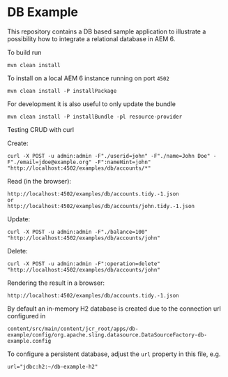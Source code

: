 # DB Example

This repository contains a DB based sample application to illustrate
a possibility how to integrate a relational database in AEM 6.

To build run

    mvn clean install

To install on a local AEM 6 instance running on port `4502`

    mvn clean install -P installPackage

For development it is also useful to only update the bundle

    mvn clean install -P installBundle -pl resource-provider

Testing CRUD with curl

Create:

    curl -X POST -u admin:admin -F"./userid=john" -F"./name=John Doe" -F"./email=jdoe@example.org" -F":nameHint=john" "http://localhost:4502/examples/db/accounts/*"

Read (in the browser):

    http://localhost:4502/examples/db/accounts.tidy.-1.json
    or
    http://localhost:4502/examples/db/accounts/john.tidy.-1.json

Update:

    curl -X POST -u admin:admin -F"./balance=100" "http://localhost:4502/examples/db/accounts/john"

Delete:

    curl -X POST -u admin:admin -F":operation=delete" "http://localhost:4502/examples/db/accounts/john"

Rendering the result in a browser:

    http://localhost:4502/examples/db/accounts.tidy.-1.json

By default an in-memory H2 database is created due to the connection url configured in

    content/src/main/content/jcr_root/apps/db-example/config/org.apache.sling.datasource.DataSourceFactory-db-example.config

To configure a persistent database, adjust the `url` property in this file, e.g.

    url="jdbc:h2:~/db-example-h2"
